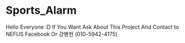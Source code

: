 # Sports_Alarm

Hello Everyone :D
If You Want Ask About This Project And Contact to NEFUS Facebook Or 강병현 (010-5942-4175)
